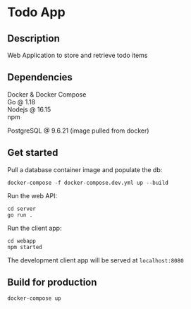 # Todo App

## Description

Web Application to store and retrieve todo items

## Dependencies

Docker & Docker Compose  
Go @ 1.18  
Nodejs @ 16.15  
npm  

PostgreSQL @ 9.6.21 (image pulled from docker)

## Get started

Pull a database container image and populate the db:  

```
docker-compose -f docker-compose.dev.yml up --build
```

Run the web API:

```
cd server
go run .
```

Run the client app:

```
cd webapp
npm started
```

The development client app will be served at `localhost:8080`

## Build for production

```
docker-compose up
```


